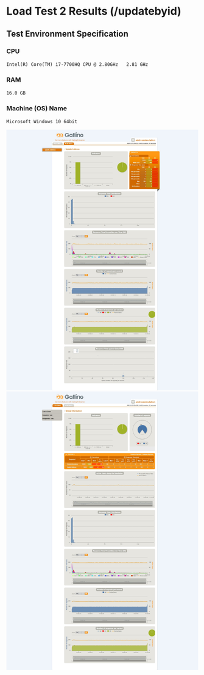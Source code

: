 # Load Test 2 Results (/updatebyid)

## Test Environment Specification
### CPU
	Intel(R) Core(TM) i7-7700HQ CPU @ 2.80GHz   2.81 GHz
### RAM
	16.0 GB
### Machine (OS) Name
	Microsoft Windows 10 64bit

![image](results/load_test_2_details.jpeg)
![image](results/load_test_2_global.jpeg)